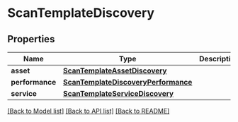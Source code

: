 # ScanTemplateDiscovery

## Properties
Name | Type | Description | Notes
------------ | ------------- | ------------- | -------------
**asset** | [**ScanTemplateAssetDiscovery**](ScanTemplateAssetDiscovery.md) |  | [optional] 
**performance** | [**ScanTemplateDiscoveryPerformance**](ScanTemplateDiscoveryPerformance.md) |  | [optional] 
**service** | [**ScanTemplateServiceDiscovery**](ScanTemplateServiceDiscovery.md) |  | [optional] 

[[Back to Model list]](../README.md#documentation-for-models) [[Back to API list]](../README.md#documentation-for-api-endpoints) [[Back to README]](../README.md)

